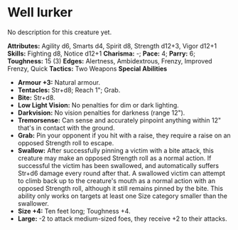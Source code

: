 # Well lurker

No description for this creature yet.

**Attributes:** Agility d6, Smarts d4, Spirit d8, Strength d12+3, Vigor
d12+1
**Skills:** Fighting d8, Notice d12+1
**Charisma:** -; **Pace:** 4; **Parry:** 6; **Toughness:** 15 (3)
**Edges:** Alertness, Ambidextrous, Frenzy, Improved Frenzy, Quick
**Tactics:** Two Weapons
**Special Abilities**

- **Armour +3:** Natural armour.
- **Tentacles:** Str+d8; Reach 1"; Grab.
- **Bite:** Str+d8.
- **Low Light Vision:** No penalties for dim or dark lighting.
- **Darkvision:** No vision penalties for darkness (range 12").
- **Tremorsense:** Can sense and accurately pinpoint anything within
12" that's in contact with the ground.
- **Grab:** Pin your opponent if you hit with a raise, they require a
raise on an opposed Strength roll to escape.
- **Swallow:** After successfully pinning a victim with a bite attack,
this creature may make an opposed Strength roll as a normal action. If
successful the victim has been swallowed, and automatically suffers
Str+d6 damage every round after that. A swallowed victim can attempt to
climb back up to the creature's mouth as a normal action with an
opposed Strength roll, although it still remains pinned by the bite.
This ability only works on targets at least one Size category smaller
than the swallower.
- **Size +4:** Ten feet long; Toughness +4.
- **Large:** -2 to attack medium-sized foes, they receive +2 to their
attacks.
